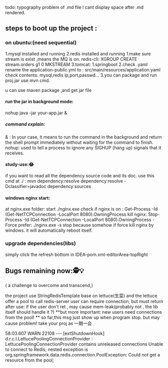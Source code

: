 todo:
typography problem of .md file
I cant display space after .md rendered.


## steps to boot up the project : 
### on ubuntu:(need sequential)
  1.mysql installed and running
  2.redis installed and running
    1.make sure stream is exist ,means the MQ is on.
      redis-cli: XGROUP CREATE stream.orders g1 0 MKSTREAM
  3.tomcat:
    1.springboot
      2.check .yaml  rename the application-public.yml to : src/main/resources/application.yaml
        check contents: mysql,redis ip,port,passwd...
      3.you can package and run proj.jar
          use mvn cmd.

u can use maven package ,and get jar file
#### run the jar in background mode:
  nohup java -jar your-app.jar &
##### command explain:
  & : In your case, it means to run the command in the background and
    return the shell prompt immediately without waiting for the command to finish.
  nohup: used to tell a process to ignore any SIGHUP (hang up) signals that it receives.

#### study-use::joy:
if you want to read all the dependency source code and its doc.
use this cmd at ./ :
  mvn dependency:resolve dependency:resolve -Dclassifier=javadoc dependency:sources


#### windows nginx start:
at nginx.exe folder:
  start ./nginx.exe
check if nginx is on :
  Get-Process -Id (Get-NetTCPConnection -LocalPort 8080).OwningProcess
kill nginx:
  Stop-Process -Id (Get-NetTCPConnection -LocalPort 8080).OwningProcess -Force
prefer: ./nginx.exe -s stop 
because somehow if force kill nginx by windows. it will automatically reboot itself.

### upgrade dependencies(libs)
  simply click the refresh bottom in IDEA-pom.xml-editorArea-topRight


## Bugs remaining now:🕵️💡 
( a challenge to overcome and transcend,)

the project use StringRedisTemplate  base on lettuce(生菜)
and the lettuce offer a pool to call redis-server
user can require connection, but must return after use:
if the user don't ret , may cause mem-leak(probably not , the lib itself should handle it ?)
**but more important: new users need connections from the pool! **
so far,this msg just show up when program stop.
but may cause problem! take your proj as 一期一会

58:03.607  WARN 22108 --- [extShutdownHook] d.r.c.l.LettucePoolingConnectionProvider : LettucePoolingConnectionProvider contains unreleased connections
Unable to connect to Redis; nested exception is org.springframework.data.redis.connection.PoolException: Could not get a resource from the pool;




  
